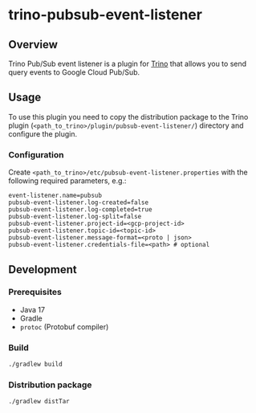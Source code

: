 # trino-pubsub-event-listener

## Overview

Trino Pub/Sub event listener is a plugin for [Trino](https://trino.io/) that allows you to send query events to Google Cloud Pub/Sub.

## Usage

To use this plugin you need to copy the distribution package to the Trino plugin (`<path_to_trino>/plugin/pubsub-event-listener/`) directory and configure the plugin.

### Configuration

Create `<path_to_trino>/etc/pubsub-event-listener.properties` with the following required parameters, e.g.:

```properties
event-listener.name=pubsub
pubsub-event-listener.log-created=false
pubsub-event-listener.log-completed=true
pubsub-event-listener.log-split=false
pubsub-event-listener.project-id=<gcp-project-id>
pubsub-event-listener.topic-id=<topic-id>
pubsub-event-listener.message-format=<proto | json>
pubsub-event-listener.credentials-file=<path> # optional
```

## Development

### Prerequisites

- Java 17
- Gradle
- `protoc` (Protobuf compiler)

### Build

```bash
./gradlew build
```

### Distribution package

```bash
./gradlew distTar
```
